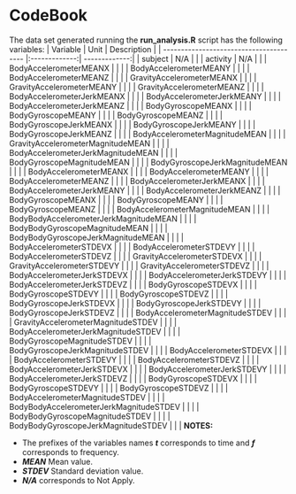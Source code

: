 # CodeBook
The data set generated running the **run_analysis.R** script has the following variables:
| Variable                                | Unit          | Description   |
| --------------------------------------- |:-------------:| -------------:|
| subject                                 | N/A           |               |
| activity                                | N/A           |               |
| BodyAccelerometerMEANX                  |               |               |
| BodyAccelerometerMEANY                  |               |               |
| BodyAccelerometerMEANZ                  |               |               |
| GravityAccelerometerMEANX               |               |               |
| GravityAccelerometerMEANY               |               |               |
| GravityAccelerometerMEANZ               |               |               |
| BodyAccelerometerJerkMEANX              |               |               |
| BodyAccelerometerJerkMEANY              |               |               |
| BodyAccelerometerJerkMEANZ              |               |               |
| BodyGyroscopeMEANX                      |               |               |
| BodyGyroscopeMEANY                      |               |               |
| BodyGyroscopeMEANZ                      |               |               |
| BodyGyroscopeJerkMEANX                  |               |               |
| BodyGyroscopeJerkMEANY                  |               |               |
| BodyGyroscopeJerkMEANZ                  |               |               |
| BodyAccelerometerMagnitudeMEAN          |               |               |
| GravityAccelerometerMagnitudeMEAN       |               |               |
| BodyAccelerometerJerkMagnitudeMEAN      |               |               |
| BodyGyroscopeMagnitudeMEAN              |               |               |
| BodyGyroscopeJerkMagnitudeMEAN          |               |               |
| BodyAccelerometerMEANX                  |               |               |
| BodyAccelerometerMEANY                  |               |               |
| BodyAccelerometerMEANZ                  |               |               |
| BodyAccelerometerJerkMEANX              |               |               |
| BodyAccelerometerJerkMEANY              |               |               |
| BodyAccelerometerJerkMEANZ              |               |               |
| BodyGyroscopeMEANX                      |               |               |
| BodyGyroscopeMEANY                      |               |               |
| BodyGyroscopeMEANZ                      |               |               |
| BodyAccelerometerMagnitudeMEAN          |               |               |
| BodyBodyAccelerometerJerkMagnitudeMEAN  |               |               |
| BodyBodyGyroscopeMagnitudeMEAN          |               |               |
| BodyBodyGyroscopeJerkMagnitudeMEAN      |               |               |
| BodyAccelerometerSTDEVX                 |               |               |
| BodyAccelerometerSTDEVY                 |               |               |
| BodyAccelerometerSTDEVZ                 |               |               |
| GravityAccelerometerSTDEVX              |               |               |
| GravityAccelerometerSTDEVY              |               |               |
| GravityAccelerometerSTDEVZ              |               |               |
| BodyAccelerometerJerkSTDEVX             |               |               |
| BodyAccelerometerJerkSTDEVY             |               |               |
| BodyAccelerometerJerkSTDEVZ             |               |               |
| BodyGyroscopeSTDEVX                     |               |               |
| BodyGyroscopeSTDEVY                     |               |               |
| BodyGyroscopeSTDEVZ                     |               |               |
| BodyGyroscopeJerkSTDEVX                 |               |               |
| BodyGyroscopeJerkSTDEVY                 |               |               |
| BodyGyroscopeJerkSTDEVZ                 |               |               |
| BodyAccelerometerMagnitudeSTDEV         |               |               |
| GravityAccelerometerMagnitudeSTDEV      |               |               |
| BodyAccelerometerJerkMagnitudeSTDEV     |               |               |
| BodyGyroscopeMagnitudeSTDEV             |               |               |
| BodyGyroscopeJerkMagnitudeSTDEV         |               |               |
| BodyAccelerometerSTDEVX                 |               |               |
| BodyAccelerometerSTDEVY                 |               |               |
| BodyAccelerometerSTDEVZ                 |               |               |
| BodyAccelerometerJerkSTDEVX             |               |               |
| BodyAccelerometerJerkSTDEVY             |               |               |
| BodyAccelerometerJerkSTDEVZ             |               |               |
| BodyGyroscopeSTDEVX                     |               |               |
| BodyGyroscopeSTDEVY                     |               |               |
| BodyGyroscopeSTDEVZ                     |               |               |
| BodyAccelerometerMagnitudeSTDEV         |               |               |
| BodyBodyAccelerometerJerkMagnitudeSTDEV |               |               |
| BodyBodyGyroscopeMagnitudeSTDEV         |               |               |
| BodyBodyGyroscopeJerkMagnitudeSTDEV     |               |               |
**NOTES:**
* The prefixes of the variables names _**t**_ corresponds to time and _**f**_ corresponds to frequency.
* _**MEAN**_ Mean value.
* _**STDEV**_ Standard deviation value.
* _**N/A**_ corresponds to Not Apply.
